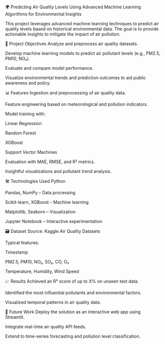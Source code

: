 🌍 Predicting Air Quality Levels Using Advanced Machine Learning Algorithms for Environmental Insights

This project leverages advanced machine learning techniques to predict air quality levels based on historical environmental data. The goal is to provide actionable insights to mitigate the impact of air pollution.

📌 Project Objectives
Analyze and preprocess air quality datasets.

Develop machine learning models to predict air pollutant levels (e.g., PM2.5, PM10, NO₂).

Evaluate and compare model performance.

Visualize environmental trends and prediction outcomes to aid public awareness and policy.

📊 Features
Ingestion and preprocessing of air quality data.

Feature engineering based on meteorological and pollution indicators.

Model training with:

Linear Regression

Random Forest

XGBoost

Support Vector Machines

Evaluation with MAE, RMSE, and R² metrics.

Insightful visualizations and pollutant trend analysis.

🛠️ Technologies Used
Python

Pandas, NumPy – Data processing

Scikit-learn, XGBoost – Machine learning

Matplotlib, Seaborn – Visualization

Jupyter Notebook – Interactive experimentation

🗃️ Dataset
Source: Kaggle Air Quality Datasets

Typical features:

Timestamp

PM2.5, PM10, NO₂, SO₂, CO, O₃

Temperature, Humidity, Wind Speed

📈 Results
Achieved an R² score of up to X% on unseen test data.

Identified the most influential pollutants and environmental factors.

Visualized temporal patterns in air quality data.

🧠 Future Work
Deploy the solution as an interactive web app using Streamlit.

Integrate real-time air quality API feeds.

Extend to time-series forecasting and pollution level classification.
